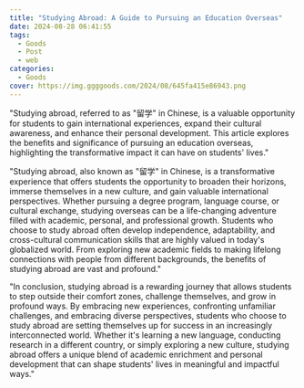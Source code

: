 ```yaml
---
title: "Studying Abroad: A Guide to Pursuing an Education Overseas"
date: 2024-08-28 06:41:55
tags:
  - Goods
  - Post
  - web
categories:
  - Goods
cover: https://img.ggggoods.com/2024/08/645fa415e86943.png
---
```


"Studying abroad, referred to as \"留学\" in Chinese, is a valuable opportunity for students to gain international experiences, expand their cultural awareness, and enhance their personal development. This article explores the benefits and significance of pursuing an education overseas, highlighting the transformative impact it can have on students' lives."

"Studying abroad, also known as \"留学\" in Chinese, is a transformative experience that offers students the opportunity to broaden their horizons, immerse themselves in a new culture, and gain valuable international perspectives. Whether pursuing a degree program, language course, or cultural exchange, studying overseas can be a life-changing adventure filled with academic, personal, and professional growth. Students who choose to study abroad often develop independence, adaptability, and cross-cultural communication skills that are highly valued in today's globalized world. From exploring new academic fields to making lifelong connections with people from different backgrounds, the benefits of studying abroad are vast and profound."

"In conclusion, studying abroad is a rewarding journey that allows students to step outside their comfort zones, challenge themselves, and grow in profound ways. By embracing new experiences, confronting unfamiliar challenges, and embracing diverse perspectives, students who choose to study abroad are setting themselves up for success in an increasingly interconnected world. Whether it's learning a new language, conducting research in a different country, or simply exploring a new culture, studying abroad offers a unique blend of academic enrichment and personal development that can shape students' lives in meaningful and impactful ways."
